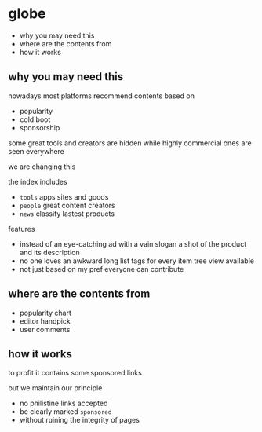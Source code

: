 # globe

- why you may need this
- where are the contents from
- how it works

## why you may need this

nowadays most platforms recommend contents based on
- popularity
- cold boot
- sponsorship

some great tools and creators are hidden
while highly commercial ones are seen everywhere

we are changing this

the index includes
  - `tools` apps sites and goods
  - `people` great content creators
  - `news` classify lastest products

features
- instead of an eye-catching ad with a vain slogan
a shot of the product and its description
- no one loves an awkward long list
tags for every item
tree view available
- not just based on my pref
everyone can contribute

## where are the contents from

- popularity chart
- editor handpick
- user comments

## how it works

to profit
it contains some sponsored links

but we maintain our principle
- no philistine links accepted
- be clearly marked `sponsored`
- without ruining the integrity of pages



